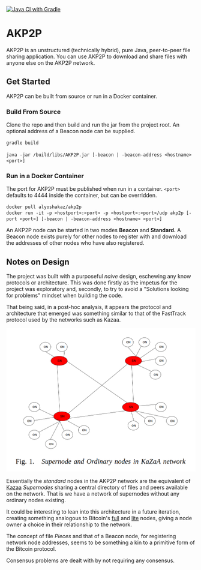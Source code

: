 [![Java CI with Gradle](https://github.com/alyokaz/AKTorrent/actions/workflows/gradle.yml/badge.svg)](https://github.com/alyokaz/AKTorrent/actions/workflows/gradle.yml)

# AKP2P

AKP2P is an unstructured (technically hybrid), pure Java, peer-to-peer file sharing application. 
You can use AKP2P to download and share files with anyone else on the AKP2P network.

## Get Started

AKP2P can be built from source or run in a Docker container.

### Build From Source
Clone the repo and then build and run the jar from the project root. An optional address of a Beacon node can be 
supplied.

```
gradle build

java -jar /build/libs/AKP2P.jar [-beacon | -beacon-address <hostname> <port>]
```

### Run in a Docker Container
The port for AKP2P must be published when run in a container. `<port>` defaults to 4444 inside the container, 
but can be overridden.
```
docker pull alyoshakaz/akp2p
docker run -it -p <hostport>:<port> -p <hostport>:<port>/udp akp2p [-port <port>] [-beacon | -beacon-address <hostname> <port>]
```

An AKP2P node can be started in two modes <b>Beacon</b> and <b>Standard.</b> A Beacon node exists purely
for other nodes to register with and download the addresses of other nodes who have also registered.

## Notes on Design

The project was built with a purposeful <i>naive</i> design, eschewing any know protocols or architecture. This was done firstly as the impetus for the project was
exploratory and, secondly, to try to avoid a "Solutions looking for problems" mindset when building the code.
<p>
That being said, in a post-hoc analysis, it appears the protocol and architecture that emerged was something similar to 
that of the FastTrack protocol used by the networks such as Kazaa. 
<p>
<img src="kazaa.png">

Essentially the <i>standard</i> nodes in the AKP2P network are the equivalent of 
<a href="https://cse.engineering.nyu.edu/~ross/papers/UnderstandingKaZaA.pdf">Kazaa</a> <i>Supernodes</i> 
sharing a central directory of files and peers available on the network. That is we have a network of 
supernodes without any ordinary nodes existing.
<p>
It could be interesting to lean into this architecture in a future iteration, creating something analogous 
to Bitcoin's <a href="https://en.bitcoin.it/wiki/Full_node">full</a> and 
<a href="https://en.bitcoin.it/wiki/Lightweight_node">lite</a> nodes, giving a node owner a choice in 
their relationship to the network. 
<p>
The concept of file <i>Pieces</i> and that of a Beacon node, for registering network node addresses, seems to 
be something a kin to a primitive form of the Bitcoin protocol.
<p>
Consensus problems are dealt with by not requiring any consensus.
